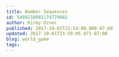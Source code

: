 ```yaml
---
title: Number Sequences
id: 5499218081174779682
author: Kirby Urner
published: 2017-10-01T21:54:00.000-07:00
updated: 2017-10-01T23:59:05.971-07:00
blog: world_game
tags: 
---
```


